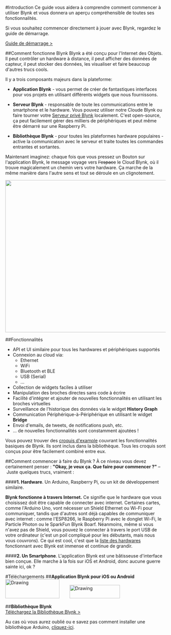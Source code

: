 #Introduction
Ce guide vous aidera à comprendre comment commencer à utiliser Blynk et vous donnera un aperçu compréhensible de toutes ses fonctionnalités.

Si vous souhaitez commencer directement à jouer avec Blynk, regardez le guide de démarrage.
<br>

[Guide de démarrage >](https://booteille.github.io/blynk-docs-fr/#getting-started)

##Comment fonctionne Blynk
Blynk a été conçu pour l'Internet des Objets. Il peut contrôler un hardware à distance, il peut afficher des données de capteur, il peut stocker des données, les visualiser et faire beaucoup d'autres trucs cools.

Il y a trois composants majeurs dans la plateforme:

- **Application Blynk** - vous permet de créer de fantastiques interfaces pour vos projets en utilisant différents widgets que nous fournissons.

- **Serveur Blynk** - responsable de toute les communications entre le smartphone et le hardware.
Vous pouvez utiliser notre Cloude Blynk ou faire tourner votre [Serveur privé Blynk](https://booteille.github.io/blynk-docs-fr/#blynk-server) localement.
C'est open-source, ça peut facilement gérer des milliers de périphériques et peut même être démarré sur une Raspberry Pi.

- **Bibliothèque Blynk** - pour toutes les plateformes hardware populaires - active la communication avec le serveur et traite toutes les commandes entrantes et sortantes.

Maintenant imaginez: chaque fois que vous pressez un Bouton sur l'application Blynk, le message voyage vers ~~l'espace~~ le Cloud Blynk, où il trouve magicalement un chemin vers votre hardware. Ça marche de la même manière dans l'autre sens et tout se déroule en un clignotement.

<img src="images/architecture.png" style="width: 640px; height:478px"/>

##Fonctionnalités
* API et UI similaire pour tous les hardwares et périphériques supportés
* Connexion au cloud via:
  * Ethernet
  * WiFi
  * Bluetooth et BLE
  * USB (Serial)
  * ...
* Collection de widgets faciles à utiliser
* Manipulation des broches directes sans code à écrire
* Facilité d'intégrer et ajouter de nouvelles fonctionnalités en utilisant les broches virtuelles
* Surveillance de l'historique des données via le widget **History Graph**
* Communication Périphérique-à-Périphérique en utilisant le widget **Bridge**
* Envoi d'emails, de tweets, de notifications push, etc.
* ... de nouvelles fonctionnalités sont constamment ajoutées !

Vous pouvez trouver des [croquis d'example](https://github.com/blynkkk/blynk-library/tree/master/examples) couvrant les fonctionnalités basiques de Blynk.
Ils sont inclus dans la bibliothèque. Tous les croquis sont conçus pour être facilement combiné entre eux.

##Comment commencer à faire du Blynk ?
À ce niveau vous devez certainement penser : **"Okay, je veux ça. Que faire pour commencer ?"** – Juste quelques trucs, vraiment :

####**1. Hardware**.
Un Arduino, Raspberry Pi, ou un kit de développement similaire.

**Blynk fonctionne à travers Internet.**
Ce signifie que le hardware que vous choisissez doit être capable de connecter avec internet. Certaines cartes, comme l'Arduino Uno, vont nécesser un Shield Ethernet ou Wi-Fi pour communiquer, tandis que d'autres sont déjà capables de communiquer avec internet : comme l'ESP8266, le Raspberry Pi avec le donglet Wi-Fi, le Particle Photon ou le SparkFun Blynk Boarf. Néanmoins, même si vous n'avez pas de Shield, vous pouvez le connecter à travers le port USB de votre ordinateur (c'est un poil compliqué pour les débutants, mais nous vous couvrons).
Ce qui est cool, c'est que la [liste des hardwares](https://booteille.github.io/blynk-docs-fr/#supported-hardware) fonctionnant avec Blynk est immense et continue de grandir.

####**2. Un Smartphone**.
L'application Blynk est une bâtisseuse d'interface bien conçue. Elle marche à la fois sur iOS et Android, donc aucune guerre sainte ici, ok ?

#Téléchargements
##**Application Blynk pour iOS ou Android** <br>
[<img src="http://linkmaker.itunes.apple.com/images/badges/en-us/badge_appstore-lrg.svg" alt="Drawing" style=" width: 170px; height:60px"/>](https://itunes.apple.com/us/app/blynk-control-arduino-raspberry/id808760481?ls=1&mt=8)  &nbsp; &nbsp; &nbsp; &nbsp;[<img src="https://play.google.com/intl/en_us/badges/images/apps/en-play-badge.png" alt="Drawing" style=" width: 158px; height:42px"/>](https://play.google.com/store/apps/details?id=cc.blynk)

##**Bibliothèque Blynk** <br>
[Téléchargez la Bibliothèque Blynk >](https://github.com/blynkkk/blynk-library/releases/latest)

Au cas où vous aurez oublié ou e savez pas comment installer une bibliothèque Arduino, [cliquez-ici](http://www.arduino.cc/en/guide/libraries).
